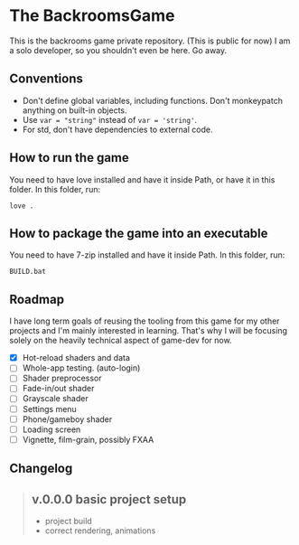 # The BackroomsGame

This is the backrooms game private repository. (This is public for now) I am a solo developer, so you shouldn't even be here. Go away.

## Conventions

- Don't define global variables, including functions. Don't monkeypatch anything on built-in objects.
- Use `var = "string"` instead of `var = 'string'`.
- For std, don't have dependencies to external code.

## How to run the game

You need to have love installed and have it inside Path, or have it in this folder. In this folder, run:

```batch
love .
```

## How to package the game into an executable

You need to have 7-zip installed and have it inside Path. In this folder, run:

```batch
BUILD.bat
```

## Roadmap

I have long term goals of reusing the tooling from this game for my other projects and I'm mainly
interested in learning. That's why I will be focusing solely on the heavily technical aspect of game-dev for now.

- [x] Hot-reload shaders and data
- [ ] Whole-app testing. (auto-login)
- [ ] Shader preprocessor
- [ ] Fade-in/out shader
- [ ] Grayscale shader
- [ ] Settings menu
- [ ] Phone/gameboy shader
- [ ] Loading screen
- [ ] Vignette, film-grain, possibly FXAA

## Changelog

> ## v.0.0.0 basic project setup
>
> - project build
> - correct rendering, animations
